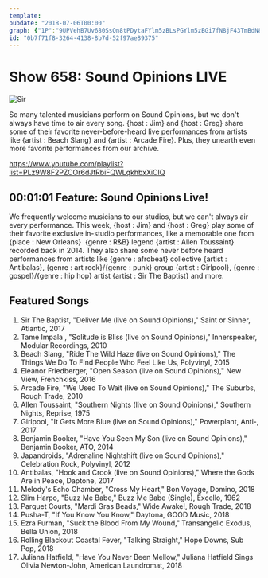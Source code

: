 ```yaml
---
template: 
pubdate: "2018-07-06T00:00"
graph: {"1P":"9UPVehB7Uv680SsQn8tPDytaFYlm5zBLsPGYlm5zBGi7fN8jF43TmBdN8jF4"}
id: "0b7f71f8-3264-4138-8b7d-52f97ae89375"
---
```






# Show 658: Sound Opinions LIVE

![Sir](https://static.soundopinions.org/images/2018/sir_the2.jpg)

So many talented musicians perform on Sound Opinions, but we don't always have time to air every song. {host : Jim} and {host : Greg} share some of their favorite never-before-heard live performances from artists like {artist : Beach Slang} and {artist : Arcade Fire}. Plus, they unearth even more favorite performances from our archive.

https://www.youtube.com/playlist?list=PLz9W8F2PZCOr6dJtRbiFQWLqkhbxXiCIQ



## 00:01:01 Feature: Sound Opinions Live!

We frequently welcome musicians to our studios, but we can't always air every performance. This week, {host : Jim} and {host : Greg} play some of their favorite exclusive in-studio performances, like a memorable one from {place : New Orleans}  {genre : R&B} legend {artist : Allen Toussaint} recorded back in 2014. They also share some never before heard performances from artists like {genre : afrobeat} collective {artist : Antibalas}, {genre : art rock}/{genre : punk} group {artist : Girlpool}, {genre : gospel}/{genre : hip hop} artist {artist : Sir The Baptist} and more.



## Featured Songs

1. Sir The Baptist, "Deliver Me (live on Sound Opinions)," Saint or Sinner, Atlantic, 2017
2. Tame Impala , "Solitude is Bliss (live on Sound Opinions)," Innerspeaker, Modular Recordings, 2010
3. Beach Slang, "Ride The Wild Haze (live on Sound Opinions)," The Things We Do To Find People Who Feel Like Us, Polyvinyl, 2015
4. Eleanor Friedberger, "Open Season (live on Sound Opinions)," New View, Frenchkiss, 2016
5. Arcade Fire, "We Used To Wait (live on Sound Opinions)," The Suburbs, Rough Trade, 2010
6. Allen Toussaint, "Southern Nights (live on Sound Opinions)," Southern Nights, Reprise, 1975
7. Girlpool, "It Gets More Blue (live on Sound Opinions)," Powerplant, Anti-, 2017
8. Benjamin Booker, "Have You Seen My Son (live on Sound Opinions)," Benjamin Booker, ATO, 2014
9. Japandroids, "Adrenaline Nightshift (live on Sound Opinions)," Celebration Rock, Polyvinyl, 2012
10. Antibalas, "Hook and Crook (live on Sound Opinions)," Where the Gods Are in Peace, Daptone, 2017
11. Melody's Echo Chamber, "Cross My Heart," Bon Voyage, Domino, 2018
12. Slim Harpo, "Buzz Me Babe," Buzz Me Babe (Single), Excello, 1962
13. Parquet Courts, "Mardi Gras Beads," Wide Awake!, Rough Trade, 2018
14. Pusha-T, "If You Know You Know," Daytona, GOOD Music, 2018
15. Ezra Furman, "Suck the Blood From My Wound," Transangelic Exodus, Bella Union, 2018
16. Rolling Blackout Coastal Fever, "Talking Straight," Hope Downs, Sub Pop, 2018
17. Juliana Hatfield, "Have You Never Been Mellow," Juliana Hatfield Sings Olivia Newton-John, American Laundromat, 2018